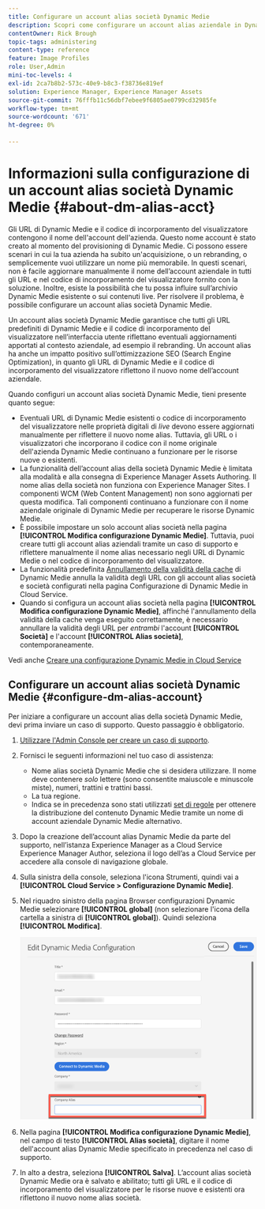 ```yaml
---
title: Configurare un account alias società Dynamic Medie
description: Scopri come configurare un account alias aziendale in Dynamic Medie.
contentOwner: Rick Brough
topic-tags: administering
content-type: reference
feature: Image Profiles
role: User,Admin
mini-toc-levels: 4
exl-id: 2ca7b8b2-573c-40e9-b8c3-f38736e819ef
solution: Experience Manager, Experience Manager Assets
source-git-commit: 76fffb11c56dbf7ebee9f6805ae0799cd32985fe
workflow-type: tm+mt
source-wordcount: '671'
ht-degree: 0%

---
```


<!-- hide: yes
hidefromtoc: yes -->

# Informazioni sulla configurazione di un account alias società Dynamic Medie {#about-dm-alias-acct}

Gli URL di Dynamic Medie e il codice di incorporamento del visualizzatore contengono il nome dell&#39;account dell&#39;azienda. Questo nome account è stato creato al momento del provisioning di Dynamic Medie. Ci possono essere scenari in cui la tua azienda ha subito un&#39;acquisizione, o un rebranding, o semplicemente vuoi utilizzare un nome più memorabile. In questi scenari, non è facile aggiornare manualmente il nome dell’account aziendale in tutti gli URL e nel codice di incorporamento del visualizzatore fornito con la soluzione. Inoltre, esiste la possibilità che tu possa influire sull’archivio Dynamic Medie esistente o sui contenuti live. Per risolvere il problema, è possibile configurare un account alias società Dynamic Medie.

Un account alias società Dynamic Medie garantisce che tutti gli URL predefiniti di Dynamic Medie e il codice di incorporamento del visualizzatore nell’interfaccia utente riflettano eventuali aggiornamenti apportati al contesto aziendale, ad esempio il rebranding. Un account alias ha anche un impatto positivo sull’ottimizzazione SEO (Search Engine Optimization), in quanto gli URL di Dynamic Medie e il codice di incorporamento del visualizzatore riflettono il nuovo nome dell’account aziendale.

Quando configuri un account alias società Dynamic Medie, tieni presente quanto segue:

* Eventuali URL di Dynamic Medie esistenti o codice di incorporamento del visualizzatore nelle proprietà digitali di *live* devono essere aggiornati manualmente per riflettere il nuovo nome alias. Tuttavia, gli URL o i visualizzatori che incorporano il codice con il nome originale dell&#39;azienda Dynamic Medie continuano a funzionare per le risorse nuove o esistenti.
* La funzionalità dell’account alias della società Dynamic Medie è limitata alla modalità e alla consegna di Experience Manager Assets Authoring. Il nome alias della società non funziona con Experience Manager Sites. I componenti WCM (Web Content Management) non sono aggiornati per questa modifica. Tali componenti continuano a funzionare con il nome aziendale originale di Dynamic Medie per recuperare le risorse Dynamic Medie.
* È possibile impostare un solo account alias società nella pagina **[!UICONTROL Modifica configurazione Dynamic Medie]**. Tuttavia, puoi creare tutti gli account alias aziendali tramite un caso di supporto e riflettere manualmente il nome alias necessario negli URL di Dynamic Medie o nel codice di incorporamento del visualizzatore.
* La funzionalità predefinita [Annullamento della validità della cache](/help/assets/invalidate-cdn-cache-dynamic-media.md) di Dynamic Medie annulla la validità degli URL con gli account alias società e società configurati nella pagina Configurazione di Dynamic Medie in Cloud Service.
* Quando si configura un account alias società nella pagina **[!UICONTROL Modifica configurazione Dynamic Medie]**, affinché l&#39;annullamento della validità della cache venga eseguito correttamente, è necessario annullare la validità degli URL per *entrambi* l&#39;account **[!UICONTROL Società]** e l&#39;account **[!UICONTROL Alias società]**, contemporaneamente.

Vedi anche [Creare una configurazione Dynamic Medie in Cloud Service](/help/assets/config-dms7.md#configuring-dynamic-media-cloud-services)

## Configurare un account alias società Dynamic Medie {#configure-dm-alias-account}

Per iniziare a configurare un account alias della società Dynamic Medie, devi prima inviare un caso di supporto. Questo passaggio è obbligatorio.

1. [Utilizzare l&#39;Admin Console per creare un caso di supporto](https://helpx.adobe.com/it/enterprise/using/support-for-experience-cloud.html).
1. Fornisci le seguenti informazioni nel tuo caso di assistenza:

   * Nome alias società Dynamic Medie che si desidera utilizzare. Il nome deve contenere *solo* lettere (sono consentite maiuscole e minuscole miste), numeri, trattini e trattini bassi.
   * La tua regione.
   * Indica se in precedenza sono stati utilizzati [set di regole](/help/assets/using-rulesets-to-transform-urls.md) per ottenere la distribuzione del contenuto Dynamic Medie tramite un nome di account aziendale Dynamic Medie alternativo.

1. Dopo la creazione dell’account alias Dynamic Medie da parte del supporto, nell’istanza Experience Manager as a Cloud Service Experience Manager Author, seleziona il logo dell’as a Cloud Service per accedere alla console di navigazione globale.
1. Sulla sinistra della console, seleziona l&#39;icona Strumenti, quindi vai a **[!UICONTROL Cloud Service > Configurazione Dynamic Medie]**.
1. Nel riquadro sinistro della pagina Browser configurazioni Dynamic Medie selezionare **[!UICONTROL global]** (non selezionare l&#39;icona della cartella a sinistra di **[!UICONTROL global]**). Quindi seleziona **[!UICONTROL Modifica]**.

   ![Campo di testo Alias società Dynamic Medie](/help/assets/assets-dm/dm-company-alias.png)

1. Nella pagina **[!UICONTROL Modifica configurazione Dynamic Medie]**, nel campo di testo **[!UICONTROL Alias società]**, digitare il nome dell&#39;account alias Dynamic Medie specificato in precedenza nel caso di supporto.
1. In alto a destra, seleziona **[!UICONTROL Salva]**.
L’account alias società Dynamic Medie ora è salvato e abilitato; tutti gli URL e il codice di incorporamento del visualizzatore per le risorse nuove e esistenti ora riflettono il nuovo nome alias società.
